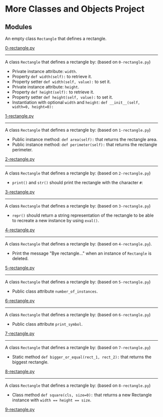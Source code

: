 # More Classes and Objects Project

## Modules
An empty class `Rectangle` that defines a rectangle.

[0-rectangle.py](../0x08-python-more_classes/0-rectangle.py)

***
A class `Rectangle` that defines a rectangle by: (based on `0-rectangle.py`)

* Private instance attribute: `width`.
* Property `def width(self):` to retrieve it.
* Property setter `def width(self, value):` to set it.
* Private instance attribute: `height`.
* Property `def height(self):` to retrieve it.
* Property setter `def height(self, value):` to set it.
* Instantiation with optional `width` and `height`: `def __init__(self, width=0, height=0):`

[1-rectangle.py](../0x08-python-more_classes/1-rectangle.py)

***
A class `Rectangle` that defines a rectangle by: (based on `1-rectangle.py`)

* Public instance method: `def area(self):` that returns the rectangle area.
* Public instance method: `def perimeter(self):` that returns the rectangle perimeter.

[2-rectangle.py](../0x08-python-more_classes/2-rectangle.py)

***
A class `Rectangle` that defines a rectangle by: (based on `2-rectangle.py`)

* `print()` and `str()` should print the rectangle with the character `#`:

[3-rectangle.py](../0x08-python-more_classes/3-rectangle.py)

***
A class `Rectangle` that defines a rectangle by: (based on `3-rectangle.py`)

* `repr()` should return a string representation of the rectangle to be able to recreate a new instance by using `eval()`.

[4-rectangle.py](../0x08-python-more_classes/4-rectangle.py)

***
A class `Rectangle` that defines a rectangle by: (based on `4-rectangle.py`).

* Print the message "Bye rectangle..." when an instance of `Rectangle` is deleted.

[5-rectangle.py](../0x08-python-more_classes/5-rectangle.py)

***
A class `Rectangle` that defines a rectangle by: (based on `5-rectangle.py`)

* Public class attribute `number_of_instances`.

[6-rectangle.py](../0x08-python-more_classes/6-rectangle.py)

***
A class `Rectangle` that defines a rectangle by: (based on `6-rectangle.py`)

* Public class attribute `print_symbol`.

[7-rectangle.py](../0x08-python-more_classes/7-rectangle.py)

***
A class `Rectangle` that defines a rectangle by: (based on `7-rectangle.py`)

* Static method `def bigger_or_equal(rect_1, rect_2):` that returns the biggest rectangle.

[8-rectangle.py](../0x08-python-more_classes/8-rectangle.py)

***
A class `Rectangle` that defines a rectangle by: (based on `8-rectangle.py`)

* Class method `def square(cls, size=0):` that returns a new Rectangle instance with `width == height == size`.

[9-rectangle.py](../0x08-python-more_classes/9-rectangle.py)
